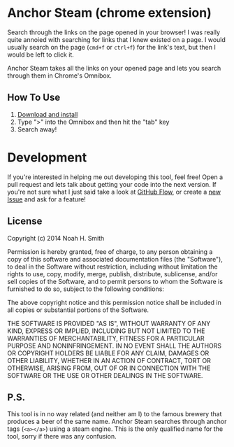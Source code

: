 Anchor Steam (chrome extension)
===============================

Search through the links on the page opened in your browser! I was really quite annoied with searching for links that I
knew existed on a page. I would usually search on the page (`cmd+f` or `ctrl+f`) for the link's text, but then I would
be left to click it.

Anchor Steam takes all the links on your opened page and lets you search through them in Chrome's Omnibox.

## How To Use

1. [Download and install](https://github.com/noazark/anchor-steam/releases/download/0.0.1/anchor-steam.crx)
2. Type ">" into the Omnibox and then hit the "tab" key
3. Search away!

# Development

If you're interested in helping me out developing this tool, feel free! Open a pull request and lets talk about getting
your code into the next version. If you're not sure what I just said take a look at
[GitHub Flow](https://help.github.com/articles/github-flow-in-the-browser), or create a
[new Issue](/noazark/anchor-steam/issues/new) and ask for a feature!

## License

Copyright (c) 2014 Noah H. Smith

Permission is hereby granted, free of charge, to any person obtaining a copy
of this software and associated documentation files (the "Software"), to deal
in the Software without restriction, including without limitation the rights
to use, copy, modify, merge, publish, distribute, sublicense, and/or sell
copies of the Software, and to permit persons to whom the Software is
furnished to do so, subject to the following conditions:

The above copyright notice and this permission notice shall be included in
all copies or substantial portions of the Software.

THE SOFTWARE IS PROVIDED "AS IS", WITHOUT WARRANTY OF ANY KIND, EXPRESS OR
IMPLIED, INCLUDING BUT NOT LIMITED TO THE WARRANTIES OF MERCHANTABILITY,
FITNESS FOR A PARTICULAR PURPOSE AND NONINFRINGEMENT. IN NO EVENT SHALL THE
AUTHORS OR COPYRIGHT HOLDERS BE LIABLE FOR ANY CLAIM, DAMAGES OR OTHER
LIABILITY, WHETHER IN AN ACTION OF CONTRACT, TORT OR OTHERWISE, ARISING FROM,
OUT OF OR IN CONNECTION WITH THE SOFTWARE OR THE USE OR OTHER DEALINGS IN
THE SOFTWARE.



## P.S.

This tool is in no way related (and neither am I) to the famous brewery that produces a beer of the same name. Anchor
Steam searches through anchor tags (`<a></a>`) using a steam engine. This is the only qualified name for the tool,
sorry if there was any confusion.
